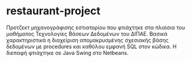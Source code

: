 # restaurant-project

Προτζεκτ μηχανογράφισης εστιατορίου που φτιάχτηκε στα πλαίσια του μαθήματος
Τεχνολογίες Βάσεων Δεδομένων του ΔΙΠΑΕ. Βασικά χαρακτηριστικά η διαχείριση
απομακρυσμένης σχεσιακής βάσης δεδομένων με procedures και καθόλου εμφανή
SQL στον κώδικα. Η διεπαφή φτιάχτηκε σε Java Swing στο Netbeans.

